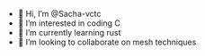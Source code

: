 - 👋 Hi, I’m @Sacha-vctc
- 👀 I’m interested in coding C
- 🌱 I’m currently learning rust
- 💞️ I’m looking to collaborate on mesh techniques

<!---
Sacha-vctc/Sacha-vctc is a ✨ special ✨ repository because its `README.md` (this file) appears on your GitHub profile.
You can click the Preview link to take a look at your changes.
--->
